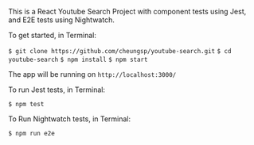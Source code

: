 This is a React Youtube Search Project with component tests using Jest, and E2E tests using Nightwatch.

To get started, in Terminal:

  `$ git clone https://github.com/cheungsp/youtube-search.git`
  `$ cd youtube-search`
  `$ npm install`
  `$ npm start`

The app will be running on
  `http://localhost:3000/`



To run Jest tests, in Terminal:

  `$ npm test`


To Run Nightwatch tests, in Terminal:

  `$ npm run e2e`
